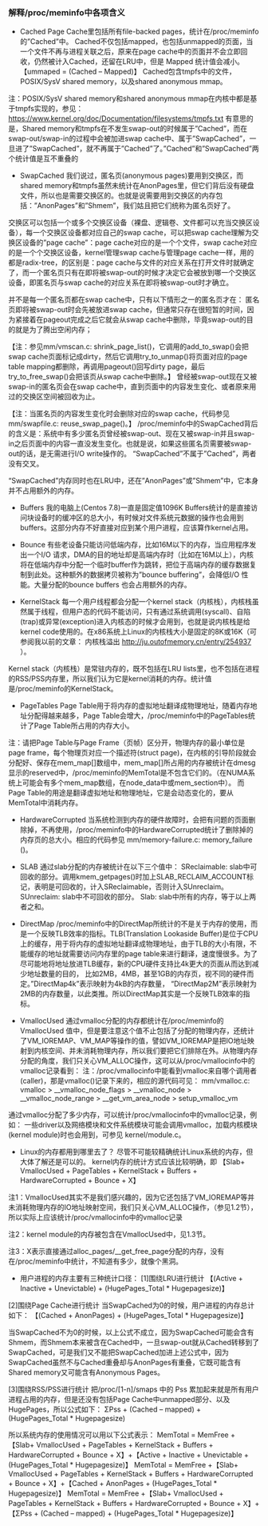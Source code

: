 ### 解释/proc/meminfo中各项含义
* Cached
 Page Cache里包括所有file-backed pages，统计在/proc/meminfo的”Cached”中。
 Cached不仅包括mapped，也包括unmapped的页面，当一个文件不再与进程关联之后，原来在page cache中的页面并不会立即回收，仍然被计入Cached，还留在LRU中，但是 Mapped 统计值会减小。【ummaped = (Cached – Mapped)】
 Cached包含tmpfs中的文件，POSIX/SysV shared memory，以及shared anonymous mmap。

 注：POSIX/SysV shared memory和shared anonymous mmap在内核中都是基于tmpfs实现的，参见：
 https://www.kernel.org/doc/Documentation/filesystems/tmpfs.txt
 有意思的是，Shared memory和tmpfs在不发生swap-out的时候属于”Cached”，而在swap-out/swap-in的过程中会被加进swap cache中、属于”SwapCached”，一旦进了”SwapCached”，就不再属于”Cached”了。”Cached”和”SwapCached”两个统计值是互不重叠的

* SwapCached
我们说过，匿名页(anonymous pages)要用到交换区，而shared memory和tmpfs虽然未统计在AnonPages里，但它们背后没有硬盘文件，所以也是需要交换区的。也就是说需要用到交换区的内存包括：”AnonPages”和”Shmem”，我们姑且把它们统称为匿名页好了。

交换区可以包括一个或多个交换区设备（裸盘、逻辑卷、文件都可以充当交换区设备），每一个交换区设备都对应自己的swap cache，可以把swap cache理解为交换区设备的”page cache”：page cache对应的是一个个文件，swap cache对应的是一个个交换区设备，kernel管理swap cache与管理page cache一样，用的都是radix-tree，的区别是：page cache与文件的对应关系在打开文件时就确定了，而一个匿名页只有在即将被swap-out的时候才决定它会被放到哪一个交换区设备，即匿名页与swap cache的对应关系在即将被swap-out时才确立。

并不是每一个匿名页都在swap cache中，只有以下情形之一的匿名页才在：
匿名页即将被swap-out时会先被放进swap cache，但通常只存在很短暂的时间，因为紧接着在pageout完成之后它就会从swap cache中删除，毕竟swap-out的目的就是为了腾出空闲内存；

【注：参见mm/vmscan.c: shrink_page_list()，它调用的add_to_swap()会把swap cache页面标记成dirty，然后它调用try_to_unmap()将页面对应的page table mapping都删除，再调用pageout()回写dirty page，最后try_to_free_swap()会把该页从swap cache中删除。】
曾经被swap-out现在又被swap-in的匿名页会在swap cache中，直到页面中的内容发生变化、或者原来用过的交换区空间被回收为止。

【注：当匿名页的内容发生变化时会删除对应的swap cache，代码参见mm/swapfile.c: reuse_swap_page()。】
/proc/meminfo中的SwapCached背后的含义是：系统中有多少匿名页曾经被swap-out、现在又被swap-in并且swap-in之后页面中的内容一直没发生变化。也就是说，如果这些匿名页需要被swap-out的话，是无需进行I/O write操作的。
“SwapCached”不属于”Cached”，两者没有交叉。

 “SwapCached”内存同时也在LRU中，还在”AnonPages”或”Shmem”中，它本身并不占用额外的内存。

  
* Buffers
  我的电脑上(Centos 7.8)一直是固定值1096K
  Buffers统计的是直接访问块设备时的缓冲区的总大小，有时候对文件系统元数据的操作也会用到buffers。这部分内存不好直接对应到某个用户进程，应该算作kernel占用。

* Bounce
有些老设备只能访问低端内存，比如16M以下的内存，当应用程序发出一个I/O 请求，DMA的目的地址却是高端内存时（比如在16M以上），内核将在低端内存中分配一个临时buffer作为跳转，把位于高端内存的缓存数据复制到此处。这种额外的数据拷贝被称为”bounce buffering”，会降低I/O 性能。大量分配的bounce buffers 也会占用额外的内存。 

* KernelStack
每一个用户线程都会分配一个kernel stack（内核栈），内核栈虽然属于线程，但用户态的代码不能访问，只有通过系统调用(syscall)、自陷(trap)或异常(exception)进入内核态的时候才会用到，也就是说内核栈是给kernel code使用的。在x86系统上Linux的内核栈大小是固定的8K或16K（可参阅我以前的文章： 内核栈溢出 http://ju.outofmemory.cn/entry/254937 ）。

Kernel stack（内核栈）是常驻内存的，既不包括在LRU lists里，也不包括在进程的RSS/PSS内存里，所以我们认为它是kernel消耗的内存。统计值是/proc/meminfo的KernelStack。 

* PageTables
Page Table用于将内存的虚拟地址翻译成物理地址，随着内存地址分配得越来越多，Page Table会增大，/proc/meminfo中的PageTables统计了Page Table所占用的内存大小。

注：请把Page Table与Page Frame（页帧）区分开，物理内存的最小单位是page frame，每个物理页对应一个描述符(struct page)，在内核的引导阶段就会分配好、保存在mem_map[]数组中，mem_map[]所占用的内存被统计在dmesg显示的reserved中，/proc/meminfo的MemTotal是不包含它们的。（在NUMA系统上可能会有多个mem_map数组，在node_data中或mem_section中）。
而Page Table的用途是翻译虚拟地址和物理地址，它是会动态变化的，要从MemTotal中消耗内存。 


* HardwareCorrupted
当系统检测到内存的硬件故障时，会把有问题的页面删除掉，不再使用，/proc/meminfo中的HardwareCorrupted统计了删除掉的内存页的总大小。相应的代码参见 mm/memory-failure.c: memory_failure ()。 

* SLAB
通过slab分配的内存被统计在以下三个值中：
SReclaimable: slab中可回收的部分。调用kmem_getpages()时加上SLAB_RECLAIM_ACCOUNT标记，表明是可回收的，计入SReclaimable，否则计入SUnreclaim。
SUnreclaim: slab中不可回收的部分。
Slab: slab中所有的内存，等于以上两者之和。 

*  DirectMap
/proc/meminfo中的DirectMap所统计的不是关于内存的使用，而是一个反映TLB效率的指标。TLB(Translation Lookaside Buffer)是位于CPU上的缓存，用于将内存的虚拟地址翻译成物理地址，由于TLB的大小有限，不能缓存的地址就需要访问内存里的page table来进行翻译，速度慢很多。为了尽可能地将地址放进TLB缓存，新的CPU硬件支持比4k更大的页面从而达到减少地址数量的目的， 比如2MB，4MB，甚至1GB的内存页，视不同的硬件而定。”DirectMap4k”表示映射为4kB的内存数量， “DirectMap2M”表示映射为2MB的内存数量，以此类推。所以DirectMap其实是一个反映TLB效率的指标。 

* VmallocUsed
通过vmalloc分配的内存都统计在/proc/meminfo的 VmallocUsed 值中，但是要注意这个值不止包括了分配的物理内存，还统计了VM_IOREMAP、VM_MAP等操作的值，譬如VM_IOREMAP是把IO地址映射到内核空间、并未消耗物理内存，所以我们要把它们排除在外。从物理内存分配的角度，我们只关心VM_ALLOC操作，这可以从/proc/vmallocinfo中的vmalloc记录看到：
注：/proc/vmallocinfo中能看到vmalloc来自哪个调用者(caller)，那是vmalloc()记录下来的，相应的源代码可见：
mm/vmalloc.c: vmalloc > 
      __vmalloc_node_flags > 
                __vmalloc_node > 
		      __vmalloc_node_range > 
		             __get_vm_area_node > 
			               setup_vmalloc_vm

通过vmalloc分配了多少内存，可以统计/proc/vmallocinfo中的vmalloc记录，例如：
一些driver以及网络模块和文件系统模块可能会调用vmalloc，加载内核模块(kernel module)时也会用到，可参见 kernel/module.c。 

*  Linux的内存都用到哪里去了？
尽管不可能较精确统计Linux系统的内存，但大体了解还是可以的。
kernel内存的统计方式应该比较明确，即
【Slab+ VmallocUsed + PageTables + KernelStack + Buffers + HardwareCorrupted + Bounce + X】

注1：VmallocUsed其实不是我们感兴趣的，因为它还包括了VM_IOREMAP等并未消耗物理内存的IO地址映射空间，我们只关心VM_ALLOC操作，（参见1.2节），所以实际上应该统计/proc/vmallocinfo中的vmalloc记录

注2：kernel module的内存被包含在VmallocUsed中，见1.3节。

注3：X表示直接通过alloc_pages/__get_free_page分配的内存，没有在/proc/meminfo中统计，不知道有多少，就像个黑洞。 

*  用户进程的内存主要有三种统计口径：
[1]围绕LRU进行统计
【(Active + Inactive + Unevictable) + (HugePages_Total * Hugepagesize)】

[2]围绕Page Cache进行统计
当SwapCached为0的时候，用户进程的内存总计如下：
【(Cached + AnonPages) + (HugePages_Total * Hugepagesize)】

当SwapCached不为0的时候，以上公式不成立，因为SwapCached可能会含有Shmem，而Shmem本来被含在Cached中，一旦swap-out就从Cached转移到了SwapCached，可是我们又不能把SwapCached加进上述公式中，因为SwapCached虽然不与Cached重叠却与AnonPages有重叠，它既可能含有Shared memory又可能含有Anonymous Pages。

[3]围绕RSS/PSS进行统计
把/proc/[1-n]/smaps 中的 Pss 累加起来就是所有用户进程占用的内存，但是还没有包括Page Cache中unmapped部分、以及HugePages，所以公式如下：
ΣPss + (Cached – mapped) + (HugePages_Total * Hugepagesize)

所以系统内存的使用情况可以用以下公式表示：
MemTotal = MemFree +【Slab+ VmallocUsed + PageTables + KernelStack + Buffers + HardwareCorrupted + Bounce + X】+【Active + Inactive + Unevictable + (HugePages_Total * Hugepagesize)】
MemTotal = MemFree +【Slab+ VmallocUsed + PageTables + KernelStack + Buffers + HardwareCorrupted + Bounce + X】+【Cached + AnonPages + (HugePages_Total * Hugepagesize)】
MemTotal = MemFree +【Slab+ VmallocUsed + PageTables + KernelStack + Buffers + HardwareCorrupted + Bounce + X】+【ΣPss + (Cached – mapped) + (HugePages_Total * Hugepagesize)】 



